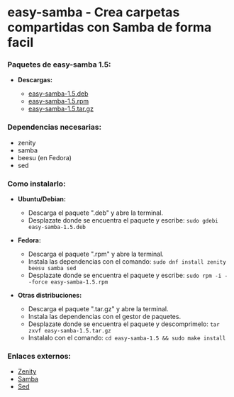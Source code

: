 easy-samba - Crea carpetas compartidas con Samba de forma facil
===============================================================

### Paquetes de easy-samba 1.5:

  * **Descargas:**
  
    * [easy-samba-1.5.deb](https://github.com/q3aql/easy-samba/releases/download/v1.4/easy-samba-1.5.deb)
    * [easy-samba-1.5.rpm](https://github.com/q3aql/easy-samba/releases/download/v1.4/easy-samba-1.5.rpm)
    * [easy-samba-1.5.tar.gz](https://github.com/q3aql/easy-samba/releases/download/v1.4/easy-samba-1.5.tar.gz)
    
### Dependencias necesarias:

  * zenity
  * samba
  * beesu (en Fedora)
  * sed

### Como instalarlo:

  * **Ubuntu/Debian:**
    * Descarga el paquete ".deb" y abre la terminal.
    * Desplazate donde se encuentra el paquete y escribe: `sudo gdebi easy-samba-1.5.deb`

  * **Fedora:**
    * Descarga el paquete ".rpm" y abre la terminal.
    * Instala las dependencias con el comando: `sudo dnf install zenity beesu samba sed`
    * Desplazate donde se encuentra el paquete y escribe: `sudo rpm -i --force easy-samba-1.5.rpm`

  * **Otras distribuciones:**
    * Descarga el paquete ".tar.gz" y abre la terminal.
    * Instala las dependencias con el gestor de paquetes.
    * Desplazate donde se encuentra el paquete y descomprimelo: `tar zxvf easy-samba-1.5.tar.gz`
    * Instalalo con el comando: `cd easy-samba-1.5 && sudo make install`
  
### Enlaces externos:

  * [Zenity](https://gitlab.gnome.org/GNOME/zenity)
  * [Samba](https://www.samba.org/)
  * [Sed](https://www.gnu.org/software/sed/)
